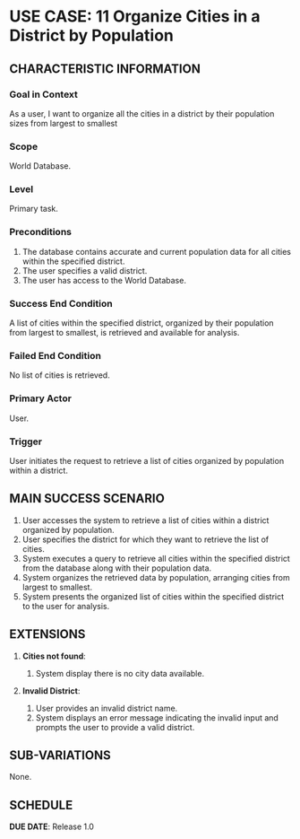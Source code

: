 # USE CASE: 11  Organize Cities in a District by Population

## CHARACTERISTIC INFORMATION

### Goal in Context

As a user, I want to organize all the cities in a district by their population sizes from largest to smallest


### Scope

World Database.

### Level

Primary task.

### Preconditions

1. The database contains accurate and current population data for all cities within the specified district.
2. The user specifies a valid district.
3. The user has access to the World Database.


### Success End Condition

A list of cities within the specified district, organized by their population from largest to smallest, is retrieved and available for analysis.

### Failed End Condition

No list of cities is retrieved.

### Primary Actor

User.

### Trigger

User initiates the request to retrieve a list of cities organized by population within a district.


## MAIN SUCCESS SCENARIO

1. User accesses the system to retrieve a list of cities within a district organized by population.
2. User specifies the district for which they want to retrieve the list of cities.
3. System executes a query to retrieve all cities within the specified district from the database along with their population data.
4. System organizes the retrieved data by population, arranging cities from largest to smallest.
5. System presents the organized list of cities within the specified district to the user for analysis.


## EXTENSIONS

1. **Cities not found**:
    1. System display there is no city data available.

2. **Invalid District**:
    1. User provides an invalid district name.
    2. System displays an error message indicating the invalid input and prompts the user to provide a valid district.


## SUB-VARIATIONS

None.

## SCHEDULE

**DUE DATE**: Release 1.0